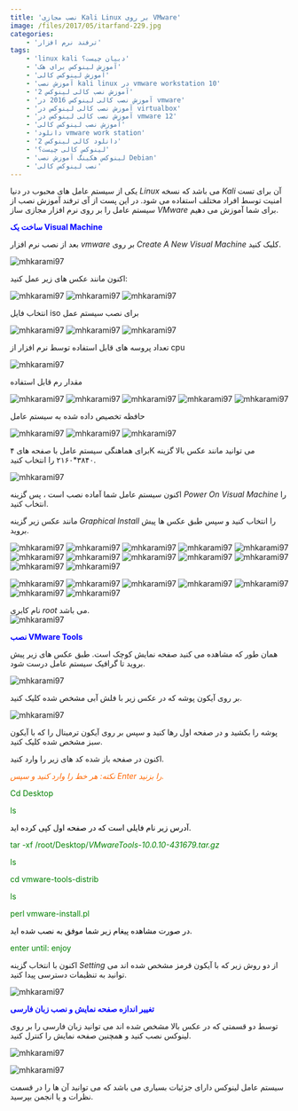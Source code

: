 ```yaml
---
title: 'نصب مجازی Kali Linux بر روی VMware'
image: /files/2017/05/itarfand-229.jpg
categories:
    - 'ترفند نرم افزار'
tags:
    - 'linux kali دبیان چیست؟'
    - 'آموزش لینوکس برای هک'
    - 'آموزش لینوکس کالی'
    - 'آموزش نصب kali linux در vmware workstation 10'
    - 'آموزش نصب کالی لینوکس 2'
    - 'آموزش نصب کالی لینوکس 2016 در vmware'
    - 'آموزش نصب کالی لینوکس در virtualbox'
    - 'آموزش نصب کالی لینوکس در vmware 12'
    - 'آموزش نصب لینوکس کالی'
    - 'دانلود vmware work station'
    - 'دانلود کالی لینوکس 2'
    - 'لینوکس کالی چیست؟'
    - 'لینوکس هکینگ آموزش نصب Debian'
    - 'نصب لینوکس کالی'
---
```


یکی از سیستم عامل های محبوب در دنیا *Linux* می باشد که نسخه *Kali* آن برای تست امنیت توسط افراد مختلف استفاده می شود. در این پست از آی ترفند آموزش نصب از سیستم عامل را بر روی نرم افزار مجازی ساز *VMware* برای شما آموزش می دهیم.

<span style="color: #0000ff;">**ساخت یک Visual Machine**</span>

بعد از نصب نرم افزار *vmware* بر روی *Create A New Visual Machine* کلیک کنید.

![mhkarami97](/files/2017/05/itarfand-186.jpg)

اکنون مانند عکس های زیر عمل کنید:

![mhkarami97](/files/2017/05/itarfand-187.jpg)
![mhkarami97](/files/2017/05/itarfand-188.jpg)
![mhkarami97](/files/2017/05/itarfand-189.jpg)

انتخاب فایل iso برای نصب سیستم عمل

![mhkarami97](/files/2017/05/itarfand-190.jpg)
![mhkarami97](/files/2017/05/itarfand-191.jpg)
![mhkarami97](/files/2017/05/itarfand-192.jpg)

تعداد پروسه های قابل استفاده توسط نرم افزار از cpu

![mhkarami97](/files/2017/05/itarfand-193.jpg)

مقدار رم قابل استفاده

![mhkarami97](/files/2017/05/itarfand-194.jpg)
![mhkarami97](/files/2017/05/itarfand-195.jpg)
![mhkarami97](/files/2017/05/itarfand-197n.jpg)
![mhkarami97](/files/2017/05/itarfand-198.jpg)
![mhkarami97](/files/2017/05/itarfand-199.jpg)

حافظه تخصیص داده شده به سیستم عامل

![mhkarami97](/files/2017/05/itarfand-200.jpg)
![mhkarami97](/files/2017/05/itarfand-201.jpg)
![mhkarami97](/files/2017/05/itarfand-202.jpg)

برای هماهنگی سیستم عامل با صفحه های ۴K می توانید مانند عکس بالا گزینه ۳۸۴۰\*۲۱۶۰ را انتخاب کنید.

![mhkarami97](/files/2017/05/itarfand-203.jpg)

اکنون سیستم عامل شما آماده نصب است ، پس گزینه *Power On Visual Machine* را انتخاب کنید.

مانند عکس زیر گزینه *Graphical Install* را انتخاب کنید و سپس طبق عکس ها پیش بروید.

![mhkarami97](/files/2017/05/itarfand-204.jpg)
![mhkarami97](/files/2017/05/itarfand-205.jpg)
![mhkarami97](/files/2017/05/itarfand-206.jpg)
![mhkarami97](/files/2017/05/itarfand-207.jpg)
![mhkarami97](/files/2017/05/itarfand-208.jpg)
![mhkarami97](/files/2017/05/itarfand-209.jpg)
![mhkarami97](/files/2017/05/itarfand-210.jpg)
![mhkarami97](/files/2017/05/itarfand-211.jpg)
![mhkarami97](/files/2017/05/itarfand-212.jpg)
![mhkarami97](/files/2017/05/itarfand-213.jpg)
![mhkarami97](/files/2017/05/itarfand-214.jpg)
![mhkarami97](/files/2017/05/itarfand-215.jpg)

![mhkarami97](/files/2017/05/itarfand-216-1.jpg)
![mhkarami97](/files/2017/05/itarfand-217.jpg)
![mhkarami97](/files/2017/05/itarfand-218.jpg)
![mhkarami97](/files/2017/05/itarfand-219.jpg)
![mhkarami97](/files/2017/05/itarfand-220.jpg)
![mhkarami97](/files/2017/05/itarfand-221.jpg)
![mhkarami97](/files/2017/05/itarfand-222.jpg)

نام کابری *root* می باشد.  
![mhkarami97](/files/2017/05/itarfand-223.jpg)

<span style="color: #0000ff;">**نصب VMware Tools**</span>

همان طور که مشاهده می کنید صفحه نمایش کوچک است. طبق عکس های زیر پیش بروید تا گرافیک سیستم عامل درست شود.

![mhkarami97](/files/2017/05/itarfand-224.jpg)

بر روی آیکون پوشه که در عکس زیر با فلش آبی مشخص شده کلیک کنید.

![mhkarami97](/files/2017/05/itarfand-225.jpg)

پوشه را بکشید و در صفحه اول رها کنید و سپس بر روی آیکون ترمینال را که با آیکون سبز مشخص شده کلیک کنید.

اکنون در صفحه باز شده کد های زیر را وارد کنید.

<span style="color: #ff6600;">*نکته: هر خط را وارد کنید و سپس Enter را بزنید.*</span>

<span style="color: #008000;">Cd Desktop</span>

<span style="color: #008000;">ls</span>

<span style="color: #000000;">آدرس زیر نام فایلی است که در صفحه اول کپی کرده اید.</span>

<span style="color: #008000;">tar -xf /root/Desktop/*VMwareTools-10.0.10-431679.tar.gz*</span>

<span style="color: #008000;">ls</span>

<span style="color: #008000;">cd vmware-tools-distrib</span>

<span style="color: #008000;">ls</span>

<span style="color: #008000;">perl vmware-install.pl</span>

<span style="color: #000000;">در صورت مشاهده پیغام زیر شما موفق به نصب شده اید.</span>

<span style="color: #008000;">enter until: enjoy</span>

اکنون با انتخاب گزینه *Setting* از دو روش زیر که با آیکون قرمز مشخص شده اند می توانید به تنظیمات دسترسی پیدا کنید.

![mhkarami97](/files/2017/05/itarfand-226.jpg)

<span style="color: #0000ff;">**تغییر اندازه صفحه نمایش و نصب زبان فارسی**</span>

توسط دو قسمتی که در عکس بالا مشخص شده اند می توانید زبان فارسی را بر روی لینوکس نصب کنید و همچنین صفحه نمایش را کنترل کنید.

![mhkarami97](/files/2017/05/itarfand-228-1.jpg)

![mhkarami97](/files/2017/05/itarfand-227.jpg)

سیستم عامل لینوکس دارای جزئیات بسیاری می باشد که می توانید آن ها را در قسمت نظرات و یا انجمن بپرسید.